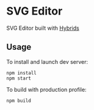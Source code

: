# SVG Editor

SVG Editor built with [Hybrids](https://github.com/hybridsjs/hybrids)

## Usage

To install and launch dev server:

```
npm install
npm start
```

To build with production profile:

```
npm build
```
